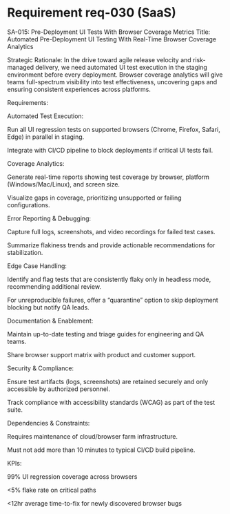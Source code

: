 # Requirement req-030 (SaaS)

SA-015: Pre-Deployment UI Tests With Browser Coverage Metrics
Title:
Automated Pre-Deployment UI Testing With Real-Time Browser Coverage Analytics

Strategic Rationale:
In the drive toward agile release velocity and risk-managed delivery, we need automated UI test execution in the staging environment before every deployment. Browser coverage analytics will give teams full-spectrum visibility into test effectiveness, uncovering gaps and ensuring consistent experiences across platforms.

Requirements:

Automated Test Execution:

Run all UI regression tests on supported browsers (Chrome, Firefox, Safari, Edge) in parallel in staging.

Integrate with CI/CD pipeline to block deployments if critical UI tests fail.

Coverage Analytics:

Generate real-time reports showing test coverage by browser, platform (Windows/Mac/Linux), and screen size.

Visualize gaps in coverage, prioritizing unsupported or failing configurations.

Error Reporting & Debugging:

Capture full logs, screenshots, and video recordings for failed test cases.

Summarize flakiness trends and provide actionable recommendations for stabilization.

Edge Case Handling:

Identify and flag tests that are consistently flaky only in headless mode, recommending additional review.

For unreproducible failures, offer a “quarantine” option to skip deployment blocking but notify QA leads.

Documentation & Enablement:

Maintain up-to-date testing and triage guides for engineering and QA teams.

Share browser support matrix with product and customer support.

Security & Compliance:

Ensure test artifacts (logs, screenshots) are retained securely and only accessible by authorized personnel.

Track compliance with accessibility standards (WCAG) as part of the test suite.

Dependencies & Constraints:

Requires maintenance of cloud/browser farm infrastructure.

Must not add more than 10 minutes to typical CI/CD build pipeline.

KPIs:

99% UI regression coverage across browsers

<5% flake rate on critical paths

<12hr average time-to-fix for newly discovered browser bugs
